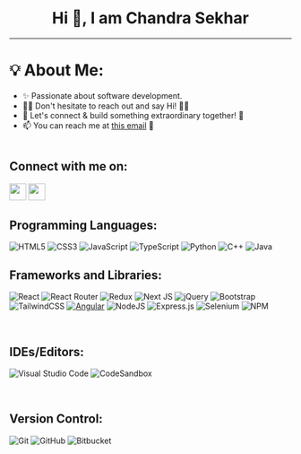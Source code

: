 <h1 align='center' style = 'margin-top:50px'>Hi 👋, I am Chandra Sekhar</h1><hr>



<h1 display='inline'>💡 About Me:</h1>

- ✨ Passionate about software development. 
- 👋🏻 Don't hesitate to reach out and say Hi! 👨🏻
- 🌟 Let's connect & build something extraordinary together! 👥
- 📫 You can reach me at [this email](mailto:chandra.sekhar.k2204@gmail.com) 📧
<br><br>


<b><h2>Connect with me on:</h2></b>
<a href="https://www.linkedin.com/in/chandra-sekhar-kotturu-9a97a21a5/"><img height="30px" src="https://img.shields.io/badge/linkedin-8E2DE2?style=for-the-badge&logo=google%20chrome&logoColor=white"/></a>
<a href="mailto:chandra.sekhar.k2204@gmail.com"><img height="30px" src="https://img.shields.io/badge/Gmail-8E2DE2?style=for-the-badge&logo=gmail&logoColor=white"/></a>

<h2><b>Programming Languages:</b></h2>

![HTML5](https://img.shields.io/badge/html5-%23E34F26.svg?style=for-the-badge&logo=html5&logoColor=white)
![CSS3](https://img.shields.io/badge/css3-%231572B6.svg?style=for-the-badge&logo=css3&logoColor=white)
![JavaScript](https://img.shields.io/badge/javascript-%23323330.svg?style=for-the-badge&logo=javascript&logoColor=%23F7DF1E)
![TypeScript](https://img.shields.io/badge/typescript-%23007ACC.svg?style=for-the-badge&logo=typescript&logoColor=white)
![Python](https://img.shields.io/badge/python-3670A0?style=for-the-badge&logo=python&logoColor=ffdd54)
![C++](https://img.shields.io/badge/c++-%2300599C.svg?style=for-the-badge&logo=c%2B%2B&logoColor=white)
![Java](https://img.shields.io/badge/java-%23ED8B00.svg?style=for-the-badge&logo=java&logoColor=white)

<h2><b>Frameworks and Libraries:</b></h2>

![React](https://img.shields.io/badge/react-%2320232a.svg?style=for-the-badge&logo=react&logoColor=%2361DAFB)
![React Router](https://img.shields.io/badge/React_Router-CA4245?style=for-the-badge&logo=react-router&logoColor=white)
![Redux](https://img.shields.io/badge/redux-%23593d88.svg?style=for-the-badge&logo=redux&logoColor=white)
![Next JS](https://img.shields.io/badge/Next-black?style=for-the-badge&logo=next.js&logoColor=white)
![jQuery](https://img.shields.io/badge/jquery-%230769AD.svg?style=for-the-badge&logo=jquery&logoColor=white)
![Bootstrap](https://img.shields.io/badge/bootstrap-%23563D7C.svg?style=for-the-badge&logo=bootstrap&logoColor=white)
![TailwindCSS](https://img.shields.io/badge/tailwindcss-%2338B2AC.svg?style=for-the-badge&logo=tailwind-css&logoColor=white)
[![Angular](https://img.shields.io/badge/Angular-%23DD0031.svg?style=for-the-badge&logo=angular&logoColor=white)](https://angular.io/)
![NodeJS](https://img.shields.io/badge/node.js-6DA55F?style=for-the-badge&logo=node.js&logoColor=white)
![Express.js](https://img.shields.io/badge/express.js-%23404d59.svg?style=for-the-badge&logo=express&logoColor=%2361DAFB)
![Selenium](https://img.shields.io/badge/Selenium-green?style=for-the-badge&logo=selenium&logoColor=white)
![NPM](https://img.shields.io/badge/NPM-%23000000.svg?style=for-the-badge&logo=npm&logoColor=white)

<br>
<h2><b>IDEs/Editors:</b></h2>

![Visual Studio Code](https://img.shields.io/badge/Visual%20Studio%20Code-0078d7.svg?style=for-the-badge&logo=visual-studio-code&logoColor=white)
![CodeSandbox](https://img.shields.io/badge/Codesandbox-040404?style=for-the-badge&logo=codesandbox&logoColor=DBDBDB)

<br>
<h2><b>Version Control:</b></h2>

![Git](https://img.shields.io/badge/-git-grey?style=for-the-badge&logo=git&logoColor=white&labelColor=8E2DE2)
![GitHub](https://img.shields.io/badge/-github-grey?style=for-the-badge&logo=github&logoColor=white&labelColor=8E2DE2)
![Bitbucket](https://img.shields.io/badge/-bitbucket-grey?style=for-the-badge&logo=bitbucket&logoColor=white&labelColor=8E2DE2)
